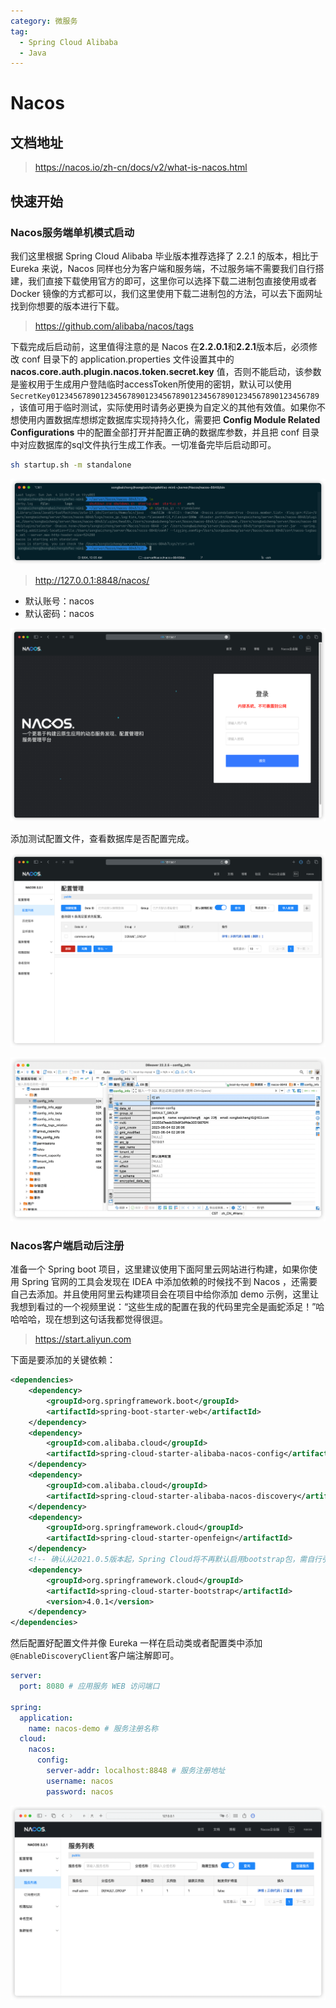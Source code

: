 ```yaml
---
category: 微服务
tag: 
  - Spring Cloud Alibaba
  - Java
---
```


# Nacos
## 文档地址
> https://nacos.io/zh-cn/docs/v2/what-is-nacos.html

## 快速开始
### Nacos服务端单机模式启动
我们这里根据 Spring Cloud Alibaba 毕业版本推荐选择了 2.2.1 的版本，相比于 Eureka 来说，Nacos 同样也分为客户端和服务端，不过服务端不需要我们自行搭建，我们直接下载使用官方的即可，这里你可以选择下载二进制包直接使用或者 Docker 镜像的方式都可以，我们这里使用下载二进制包的方法，可以去下面网址找到你想要的版本进行下载。

> https://github.com/alibaba/nacos/tags

下载完成后启动前，这里值得注意的是 Nacos 在**2.2.0.1**和**2.2.1**版本后，必须修改 conf 目录下的 application.properties 文件设置其中的 **nacos.core.auth.plugin.nacos.token.secret.key** 值，否则不能启动，该参数是鉴权用于生成用户登陆临时accessToken所使用的密钥，默认可以使用```SecretKey012345678901234567890123456789012345678901234567890123456789```，该值可用于临时测试，实际使用时请务必更换为自定义的其他有效值。如果你不想使用内置数据库想绑定数据库实现持持久化，需要把 **Config Module Related Configurations** 中的配置全部打开并配置正确的数据库参数，并且把 conf 目录中对应数据库的sql文件执行生成工作表。一切准备完毕后启动即可。

```sh
sh startup.sh -m standalone
```

![Nacos 单机启动](/assets/images/study/backend/java/spring-cloud-alibaba/nocas/nacos-startup-standalone.png "Nacos 单机启动")

> http://127.0.0.1:8848/nacos/
- 默认账号：nacos
- 默认密码：nacos

![Nacos 登录界面](/assets/images/study/backend/java/spring-cloud-alibaba/nocas/nacos-login.png "Nacos 登录界面")

添加测试配置文件，查看数据库是否配置完成。

![Nacos 配置列表](/assets/images/study/backend/java/spring-cloud-alibaba/nocas/nacos-home.png "Nacos 配置列表")

![Nacos MySQL](/assets/images/study/backend/java/spring-cloud-alibaba/nocas/nacos-mysql.png "数据库是否配置生效")

### Nacos客户端启动后注册
准备一个 Spring boot 项目，这里建议使用下面阿里云网站进行构建，如果你使用 Spring 官网的工具会发现在 IDEA 中添加依赖的时候找不到 Nacos ，还需要自己去添加。并且使用阿里云构建项目会在项目中给你添加 demo 示例，这里让我想到看过的一个视频里说：“这些生成的配置在我的代码里完全是画蛇添足！”哈哈哈哈，现在想到这句话我都觉得很逗。

> https://start.aliyun.com

下面是要添加的关键依赖：

```xml
<dependencies>
    <dependency>
        <groupId>org.springframework.boot</groupId>
        <artifactId>spring-boot-starter-web</artifactId>
    </dependency>
    <dependency>
        <groupId>com.alibaba.cloud</groupId>
        <artifactId>spring-cloud-starter-alibaba-nacos-config</artifactId>
    </dependency>
    <dependency>
        <groupId>com.alibaba.cloud</groupId>
        <artifactId>spring-cloud-starter-alibaba-nacos-discovery</artifactId>
    </dependency>
    <dependency>
        <groupId>org.springframework.cloud</groupId>
        <artifactId>spring-cloud-starter-openfeign</artifactId>
    </dependency>
    <!-- 确认从2021.0.5版本起，Spring Cloud将不再默认启用bootstrap包，需自行引入 -->
    <dependency>
        <groupId>org.springframework.cloud</groupId>
        <artifactId>spring-cloud-starter-bootstrap</artifactId>
        <version>4.0.1</version>
    </dependency>
</dependencies>
```

然后配置好配置文件并像 Eureka 一样在启动类或者配置类中添加```@EnableDiscoveryClient```客户端注解即可。

```yaml
server:
  port: 8080 # 应用服务 WEB 访问端口

spring:
  application:
    name: nacos-demo # 服务注册名称
  cloud:
    nacos:
      config:
        server-addr: localhost:8848 # 服务注册地址
        username: nacos
        password: nacos
```
![Nacos 登录界面](/assets/images/study/backend/java/spring-cloud-alibaba/nocas/nacos-server-list.png "服务注册成功")
